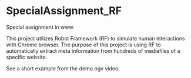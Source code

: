 # SpecialAssignment_RF
Special assignment in www.

This project utilizes Robot Framework (RF) to simulate human interactions with Chrome browser.
The purpose of this project is using RF to automatically extract meta information from hundreds of mediafiles of a specific website.

See a short example from the demo.ogv video.